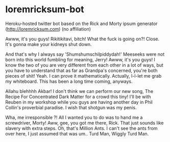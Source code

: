 # loremricksum-bot
Heroku-hosted twitter bot based on the Rick and Morty ipsum generator (http://loremricksum.com) (no affiliation)

Awww, it's you guys! Rikitikitavi, bitch! What the fuck is going on?! Close. It's gonna make your kidneys shut down.

And that's why I always say 'Shumshumschilpiddydah!' Meeseeks were not born into this world fumbling for meaning, Jerry! Awww, it's you guys! I know the two of you are very different from each other in a lot of ways, but you have to understand that as far as Grandpa's concerned, you're both pieces of shit! Yeah. I can prove it mathematically. Actually, l-l-let me grab my whiteboard. This has been a long time coming, anyways.

Allahu blehhhh Akbar! I don't think we can perform our new song, The Recipe For Concentrated Dark Matter for a crowd this tiny! I'll be with Reuben in my workshop while you guys are having another day in Phil Collin's proverbial paradise. I wish that shotgun was my penis.

Wha, me irresponsible ?! All I wanted you to do was to hand me a screwdriver, Morty! Aww, gee, you got me there, Rick. That just sounds like slavery with extra steps. Oh, that's Million Ants. I can't see the ants from over here, I just assumed that was um.. Turd Man, Wiggly Turd Man.
